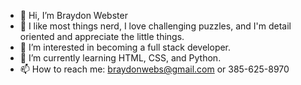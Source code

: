 - 👋 Hi, I’m Braydon Webster
- 🤩 I like most things nerd, I love challenging puzzles, and I'm detail oriented and appreciate the little things. 
- 👀 I’m interested in becoming a full stack developer.  
- 🌱 I’m currently learning HTML, CSS, and Python.
- 📫 How to reach me: braydonwebs@gmail.com or 385-625-8970

<!---
braydonlilb/braydonlilb is a ✨ special ✨ repository because its `README.md` (this file) appears on your GitHub profile.
You can click the Preview link to take a look at your changes.
--->
